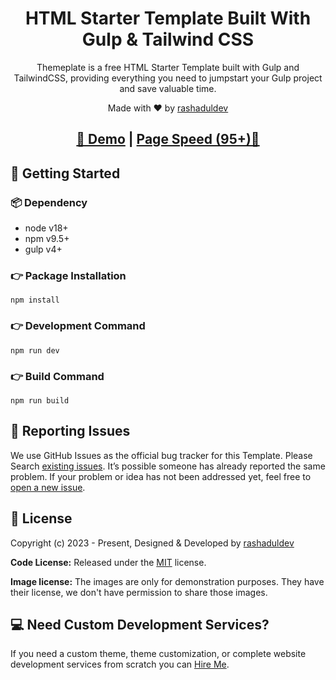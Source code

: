 <h1 align="center">HTML Starter Template Built With Gulp & Tailwind CSS </h1>

<p align="center">Themeplate is a free HTML Starter Template built with Gulp and TailwindCSS, providing everything you need to jumpstart your Gulp project and save valuable time.</p>

<p align="center">Made with ♥ by <a href="https://rashaduldev01.vercel.app/">rashaduldev</a></p>

<h2 align="center">
<a target="_blank" href="https://themeplate-seven.vercel.app/" rel="nofollow">👀 Demo</a> | <a  target="_blank" href="https://pagespeed.web.dev/analysis/https-themeplate-netlify-app/1to2abs0qz?form_factor=desktop">Page Speed (95+)🚀</a>
</h2>

## 🚀 Getting Started

### 📦 Dependency

- node v18+
- npm v9.5+
- gulp v4+

### 👉 Package Installation

```
npm install
```

### 👉 Development Command

```
npm run dev
```

### 👉 Build Command

```
npm run build
```

<!-- reporting issue -->

## 🐞 Reporting Issues

We use GitHub Issues as the official bug tracker for this Template. Please Search [existing issues](https://github.com/rashaduldev/gulp-main/issues). It’s possible someone has already reported the same problem.
If your problem or idea has not been addressed yet, feel free to [open a new issue](https://github.com/rashaduldev/gulp-main/issues).

<!-- licence -->

## 📝 License

Copyright (c) 2023 - Present, Designed & Developed by [rashaduldev](https://rashaduldev01.vercel.app/)

**Code License:** Released under the [MIT](https://github.com/rashaduldev/gulp-main/blob/main/LICENSE) license.

**Image license:** The images are only for demonstration purposes. They have their license, we don't have permission to share those images.

## 💻 Need Custom Development Services?

If you need a custom theme, theme customization, or complete website development services from scratch you can [Hire Me](https://rashaduldev01.vercel.app/).
